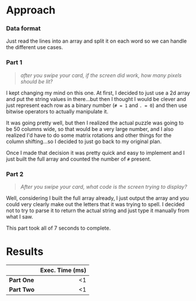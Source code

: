 # Approach
### Data format

Just read the lines into an array and split it on each word so we can handle the different use cases.

### Part 1
> _after you swipe your card, if the screen did work, how many pixels should be lit?_

I kept changing my mind on this one. At first, I decided to just use a 2d array and put the string values in there...but
then I thought I would be clever and just represent each row as a binary number (`# = 1` and `. = 0`) and then use
bitwise operators to actually manipulate it.

It was going pretty well, but then I realized the actual puzzle was going to be 50 columns wide, so that would be a very large number,
and I also realized I'd have to do some matrix rotations and other things for the column shifting...so I decided to
just go back to my original plan.

Once I made that decision it was pretty quick and easy to implement and I just built the full array and counted the number
of `#` present.

### Part 2
> _After you swipe your card, what code is the screen trying to display?_

Well, considering I built the full array already, I just output the array and you could very clearly make out the letters
that it was trying to spell. I decided not to try to parse it to return the actual string and just type it manually from what I saw.

This part took all of 7 seconds to complete.

# Results

|              | Exec. Time (ms) |
|--------------|----------------:|
| **Part One** |              <1 |
| **Part Two** |              <1 |
